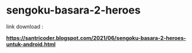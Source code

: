 # sengoku-basara-2-heroes



link download :

<b>https://santricoder.blogspot.com/2021/06/sengoku-basara-2-heroes-untuk-android.html
  
  
  
